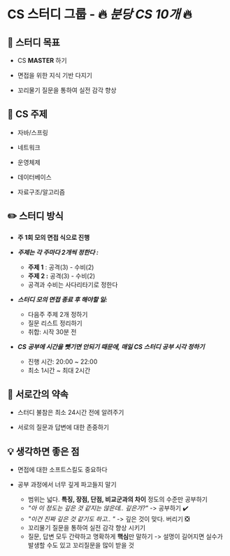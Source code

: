 # CS 스터디 그룹 - 🔥 _분당 CS 10개_ 🔥 

## 🎯 스터디 목표
* CS **MASTER** 하기
  
* 면접을 위한 지식 기반 다지기
* 꼬리물기 질문을 통하여 실전 감각 향상

## 📄 CS 주제
* 자바/스프링

* 네트워크
* 운영체제
* 데이터베이스
* 자료구조/알고리즘

## ✏️ 스터디 방식
* **주 1회 모의 면접 식으로 진행**
  
* **_주제는 각 주마다 2개씩 정한다 :_**
  - **주제 1** : 공격(3) - 수비(2)
  - **주제 2 :** 공격(3) - 수비(2)
  - 공격과 수비는 사다리타기로 정한다
    
* **_스터디 모의 면접 종료 후 해야할 일:_**
  - 다음주 주제 2개 정하기
  - 질문 리스트 정리하기
  - 취합: 시작 30분 전

* **_CS 공부에 시간을 뺏기면 안되기 때문에, 매일 CS 스터디 공부 시각 정하기_**
  - 진행 시간: 20:00 ~ 22:00
  - 최소 1시간 ~ 최대 2시간
 
## 🙆 서로간의 약속
* 스터디 불참은 최소 24시간 전에 알려주기
  
* 서로의 질문과 답변에 대한 존중하기

## 💡 생각하면 좋은 점
* 면접에 대한 소프트스킬도 중요하다
  
* 공부 과정에서 너무 깊게 파고들지 말기
  - 범위는 넓다. **특징, 장점, 단점, 비교군과의 차이** 정도의 수준만 공부하기
  - _"아 이 정도는 깊은 것 같지는 않은데.. 깊은가?"_ -> 공부하기 ✔️
  - _"이건 진짜 깊은 것 같기도 하고.. "_ -> 깊은 것이 맞다. 버리기 ❎
  - 꼬리물기 질문을 통하여 실전 감각 향상 시키기
  - 질문, 답변 모두 간략하고 명확하게 **핵심**만 말하기 -> 설명이 길어지면 실수가 발생할 수도 있고 꼬리질문을 많이 받을 것

